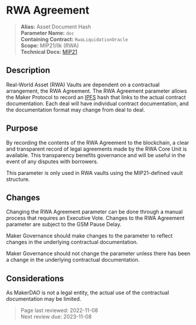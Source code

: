 # RWA Agreement

>**Alias:** Asset Document Hash   
>**Parameter Name:** `doc`  
>**Containing Contract:** `RwaLiquidationOracle`  
>**Scope:** MIP21/Ilk (RWA)  
>**Technical Docs:** [MIP21](https://mips.makerdao.com/mips/details/MIP21)  

## Description

Real-World Asset (RWA) Vaults are dependent on a contractual arrangement, the RWA Agreement. The RWA Agreement parameter allows the Maker Protocol to record an [IPFS](https://ipfs.tech) hash that links to the actual contract documentation. Each deal will have individual contract documentation, and the documentation format may change from deal to deal.

## Purpose
By recording the contents of the RWA Agreement to the blockchain, a clear and transparent record of legal agreements made by the RWA Core Unit is available. This transparency benefits governance and will be useful in the event of any disputes with borrowers.

This parameter is only used in RWA vaults using the MIP21-defined vault structure.

## Changes
Changing the RWA Agreement parameter can be done through a manual process that requires an Executive Vote. Changes to the RWA Agreement parameter are subject to the GSM Pause Delay.

Maker Governance should make changes to the parameter to reflect changes in the underlying contractual documentation.

Maker Governance should not change the parameter unless there has been a change in the underlying contractual documentation.

## Considerations
As MakerDAO is not a legal entity, the actual use of the contractual documentation may be limited.

>Page last reviewed: 2022-11-08  
>Next review due: 2023-11-08  

